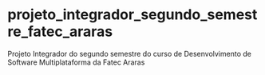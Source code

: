 # projeto_integrador_segundo_semestre_fatec_araras
Projeto Integrador do segundo semestre do curso de Desenvolvimento de Software Multiplataforma da Fatec Araras
